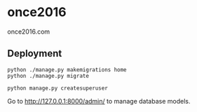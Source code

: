 # once2016
once2016.com


## Deployment

```
python ./manage.py makemigrations home
python ./manage.py migrate
```

```
python manage.py createsuperuser
```

Go to <http://127.0.0.1:8000/admin/> to manage database models.
